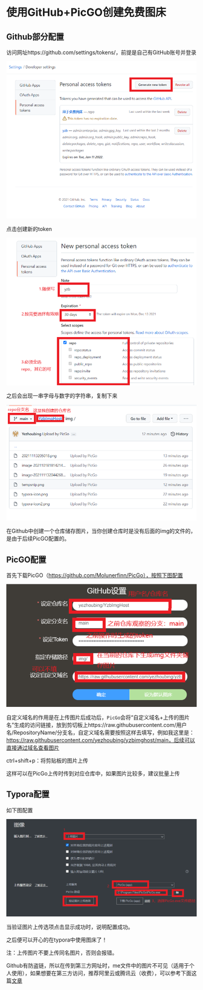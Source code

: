 # 使用GitHub+PicGO创建免费图床

## Github部分配置

访问网址https://github.com/settings/tokens/，前提是自己有GitHub账号并登录

![tempsnip](https://raw.githubusercontent.com/yezhoubing/yzbimghost/main/img/tempsnip.png)

点击创建新的token

![tempsnip](https://raw.githubusercontent.com/yezhoubing/yzbimghost/main/img/1.png)

之后会出现一串字母与数字的字符串，复制下来

![2](https://raw.githubusercontent.com/yezhoubing/yzbimghost/main/img/2.png)

在Github中创建一个仓库储存图片，当你创建仓库时是没有后面的img的文件的，是由于后续PicGO配置的。

## PicGO配置

首先下载PicGO（https://github.com/Molunerfinn/PicGo），按照下图配置

![3](https://raw.githubusercontent.com/yezhoubing/yzbimghost/main/img/3.png)

自定义域名的作用是在上传图片后成功后，`PicGo`会将“自定义域名+上传的图片名”生成的访问链接，放到剪切板上https://raw.githubusercontent.com/用户名/RepositoryName/分支名，自定义域名需要按照这样去填写，例如我这里是：https://raw.githubusercontent.com/yezhoubing/yzbimghost/main，后续可以直接通过域名查看图片

ctrl+shift+p：将剪贴板的图片上传

这样可以在PicGo上传时传到对应仓库中，如果图片比较多，建议批量上传

## Typora配置

如下图配置

![4](https://raw.githubusercontent.com/yezhoubing/yzbimghost/main/img/4.png)

当验证图片上传选项点击显示成功时，说明配置成功。

之后便可以开心的在typora中使用图床了！

注：上传图片不要上传同名图片，否则会报错。

​        Github有防盗链，所以在传到第三方网址时，me文件中的图片不可见（适用于个人使用），如果想要在第三方访问，推荐阿里云或腾讯云（收费），可以参考下面这篇[文章](https://www.cnblogs.com/keeya/archive/2018/08/17/9495460.html)

